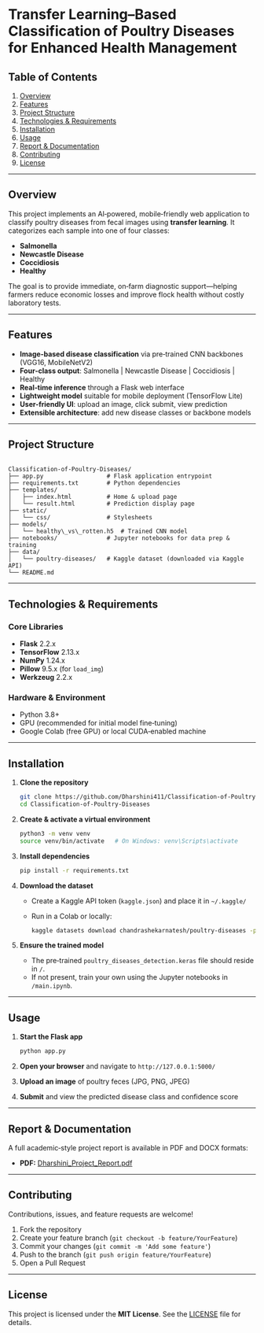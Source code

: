 # Transfer Learning–Based Classification of Poultry Diseases for Enhanced Health Management

## Table of Contents

1. [Overview](#overview)
2. [Features](#features)
3. [Project Structure](#project-structure)
4. [Technologies & Requirements](#technologies--requirements)
5. [Installation](#installation)
6. [Usage](#usage)
7. [Report & Documentation](#report--documentation)
8. [Contributing](#contributing)
9. [License](#license)

---

## Overview

This project implements an AI‑powered, mobile‑friendly web application to classify poultry diseases from fecal images using **transfer learning**. It categorizes each sample into one of four classes:

- **Salmonella**
- **Newcastle Disease**
- **Coccidiosis**
- **Healthy**

The goal is to provide immediate, on‑farm diagnostic support—helping farmers reduce economic losses and improve flock health without costly laboratory tests.

---

## Features

- **Image‑based disease classification** via pre‑trained CNN backbones (VGG16, MobileNetV2)
- **Four‑class output**: Salmonella | Newcastle Disease | Coccidiosis | Healthy
- **Real‑time inference** through a Flask web interface
- **Lightweight model** suitable for mobile deployment (TensorFlow Lite)
- **User-friendly UI**: upload an image, click submit, view prediction
- **Extensible architecture**: add new disease classes or backbone models

---

## Project Structure

```

Classification-of-Poultry-Diseases/
├── app.py                  # Flask application entrypoint
├── requirements.txt        # Python dependencies
├── templates/
│   ├── index.html          # Home & upload page
│   └── result.html         # Prediction display page
├── static/
│   └── css/                # Stylesheets
├── models/
│   └── healthy\_vs\_rotten.h5  # Trained CNN model
├── notebooks/              # Jupyter notebooks for data prep & training
├── data/
│   └── poultry-diseases/   # Kaggle dataset (downloaded via Kaggle API)
└── README.md

```

---

## Technologies & Requirements

### Core Libraries

- **Flask** 2.2.x
- **TensorFlow** 2.13.x
- **NumPy** 1.24.x
- **Pillow** 9.5.x (for `load_img`)
- **Werkzeug** 2.2.x

### Hardware & Environment

- Python 3.8+
- GPU (recommended for initial model fine‑tuning)
- Google Colab (free GPU) or local CUDA‑enabled machine

---

## Installation

1. **Clone the repository**

   ```bash
   git clone https://github.com/Dharshini411/Classification-of-Poultry-Diseases.git
   cd Classification-of-Poultry-Diseases
   ```

2. **Create & activate a virtual environment**

   ```bash
   python3 -m venv venv
   source venv/bin/activate   # On Windows: venv\Scripts\activate
   ```

3. **Install dependencies**

   ```bash
   pip install -r requirements.txt
   ```

4. **Download the dataset**

   - Create a Kaggle API token (`kaggle.json`) and place it in `~/.kaggle/`
   - Run in a Colab or locally:

     ```bash
     kaggle datasets download chandrashekarnatesh/poultry-diseases -p data/poultry-diseases --unzip
     ```

5. **Ensure the trained model**

   - The pre‑trained `poultry_diseases_detection.keras` file should reside in `/`.
   - If not present, train your own using the Jupyter notebooks in `/main.ipynb`.

---

## Usage

1. **Start the Flask app**

   ```bash
   python app.py
   ```

2. **Open your browser** and navigate to `http://127.0.0.1:5000/`
3. **Upload an image** of poultry feces (JPG, PNG, JPEG)
4. **Submit** and view the predicted disease class and confidence score

---

## Report & Documentation

A full academic‑style project report is available in PDF and DOCX formats:

- **PDF:** [Dharshini_Project_Report.pdf](/Dharshini_Project_Report.pdf)

---

## Contributing

Contributions, issues, and feature requests are welcome!

1. Fork the repository
2. Create your feature branch (`git checkout -b feature/YourFeature`)
3. Commit your changes (`git commit -m 'Add some feature'`)
4. Push to the branch (`git push origin feature/YourFeature`)
5. Open a Pull Request

---

## License

This project is licensed under the **MIT License**. See the [LICENSE](LICENSE) file for details.
